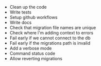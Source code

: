 
- Clean up the code
- Write tests
- Setup github workflows
- Write docs
- Check that migration file names are unique
- Check where I'm adding context to errors
- Fail early if we cannot connect to the db
- Fail early if the migrations path is invalid
- Add a verbose mode
- Command status code
- Allow reverting migrations